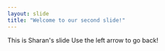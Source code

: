```yaml
---
layout: slide
title: "Welcome to our second slide!"
---
```

This is Sharan's slide
Use the left arrow to go back!

